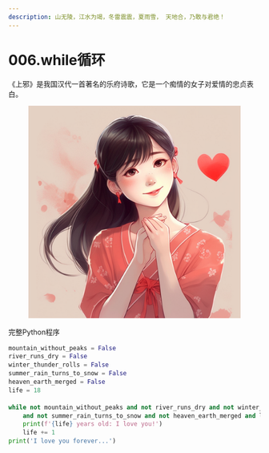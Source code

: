 ```yaml
---
description: 山无陵，江水为竭，冬雷震震，夏雨雪， 天地合，乃敢与君绝！
---
```


# 006.while循环

《上邪》是我国汉代一首著名的乐府诗歌，它是一个痴情的女子对爱情的忠贞表白。

<figure><img src=".gitbook/assets/image (1).png" alt=""><figcaption></figcaption></figure>

完整Python程序

```python
mountain_without_peaks = False
river_runs_dry = False
winter_thunder_rolls = False
summer_rain_turns_to_snow = False
heaven_earth_merged = False
life = 18

while not mountain_without_peaks and not river_runs_dry and not winter_thunder_rolls\
    and not summer_rain_turns_to_snow and not heaven_earth_merged and life < 100:
    print(f'{life} years old: I love you!')
    life += 1
print('I love you forever...')
```

